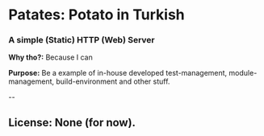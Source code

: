 
# Patates: Potato in Turkish

### A simple (Static) HTTP (Web) Server

**Why tho?:** Because I can

**Purpose:** Be a example of in-house developed test-management, 
module-management, build-environment and other stuff.

--

## License: None (for now).
